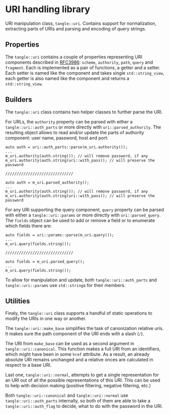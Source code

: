 # URI handling library

URI manipulation class, `tangle::uri`.
Contains support for normalization, extracting parts of URIs and parsing and encoding of query strings.

## Properties

The `tangle::uri` contains a couple of properties representing URI components described in [RFC3986](https://tools.ietf.org/html/rfc3986): `scheme`, `authority`, `path`, `query` and `fragment`. Each is implemented as a pair of functions, a getter and a setter. Each setter is named like the component and takes single `std::string_view`, each getter is also named like the component and returns a `std::string_view`.

## Builders

The `tangle::uri` class contains two helper classes to further parse the URI.

For URLs, the `authority` property can be parsed with either a `tangle::uri::auth_parts` or more directly with `uri::parsed_authority`. The resulting object allows to read and/or update the parts of authority component: user name, password, host and port:

    auto auth = uri::auth_parts::parse(m_uri.authority());
    ...
    m_uri.authority(auth.string()); // will remove password, if any
    m_uri.authority(auth.string(uri::with_pass)); // will preserve the password

    //////////////////////////////

    auto auth = m_uri.parsed_authority();
    ...
    m_uri.authority(auth.string()); // will remove password, if any
    m_uri.authority(auth.string(uri::with_pass)); // will preserve the password


For any URI supporting the query component, `query` property can be parsed with either a `tangle::uri::params` or more directly with `uri::parsed_query`. The `fields` object can be used to add or remove a field or to enumerate which fields there are:

    auto fields = uri::params::parse(m_uri.query());
    ...
    m_uri.query(fields.string());

    //////////////////////////////

    auto fields = m_uri.parsed_query();
    ...
    m_uri.query(fields.string());

To allow for manipulation and update, both `tangle::uri::auth_parts` and `tangle::uri::params` use `std::string`s for their members.

## Utilities

Finaly, the `tangle::uri` class supports a handful of static operations to modify the URIs in one way or another.

The `tangle::uri::make_base` simplifies the task of canonization relative uris. It makes sure the path component of the URI ends with a slash (`/`).

The URI from `make_base` can be used as a second argument in `tangle::uri::canonical`. This function makes a full URI from an identifiers, which might have been in some `href` attribute. As a result, an already absolute URI remains unchanged and a relative onces are calculated in respect to a base URI.

Last one, `tangle::uri::normal`, attempts to get a single representation for an URI out of all the possible representations of this URI. This can be used to help with decision making (positive filtering, negative filtering, etc.)

Both `tangle::uri::canonical` and `tangle::uri::normal` use `tangle::uri::auth_parts` internally, so both of them are able to take a `tangle::uri::auth_flag` to decide, what to do with the password in the URI.